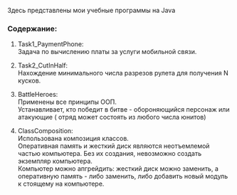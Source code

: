 Здесь представлены мои учебные программы на Java
### Содержание:
1) Task1_PaymentPhone:<br>
   Задача по вычислению платы за услуги мобильной связи.

2) Task2_CutInHalf:<br>
   Нахождение минимального числа разрезов рулета для получения N кусков.
   
3) BattleHeroes:<br>
   Применены все принципы ООП.<br>
   Устанавливает, кто победит в битве - обороняющийся персонаж или атакующие ( отряд может состоять из любого числа юнитов)
   
 4) ClassComposition:<br>
    Использована композиция классов.<br>
    Оперативная память и жесткий диск являются неотъемлемой частью компьютера. Без их создания, невозможно создать экземпляр компьютера.<br>
    Компьютер можно апгрейдить: жесткий диск можно заменить, а оперативную память - либо заменить, либо добавить новый модуль к стоящему на компьютере.
